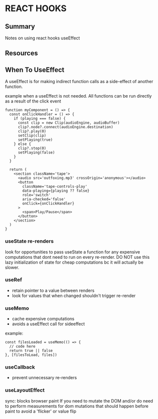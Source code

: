 # REACT HOOKS

## Summary

Notes on using react hooks useEffect

## Resources

## When To UseEffect

A useEffect is for making indirect function calls as a side-effect of another function.

example when a useEffect is not needed. All functions can be run directly as a
result of the click event

```tsx
function myComponent = () => {
  const onClickHandler = () => {
    if (playing === false) {
      const clip = new Clip(audioEngine, audioBuffer)
      clip?.node?.connect(audioEngine.destination)
      clip?.play(0)
      setClip(clip)
      setPlaying(true)
    } else {
      clip?.stop(0)
      setPlaying(false)
    }
  }

  return (
    <section className='tape'>
      <audio src='outfoxing.mp3' crossOrigin='anonymous'></audio>
      <button
        className='tape-controls-play'
        data-playing={playing ?? false}
        role='switch'
        aria-checked='false'
        onClick={onClickHandler}
      >
        <span>Play/Pause</span>
      </button>
    </section>
  )
}
```

### useState re-renders

look for opportunities to pass useState a function for any expensive computations that dont need to run on every re-render.
DO NOT use this lazy initialization of state for cheap computations bc it will actually be slower.

### useRef

- retain pointer to a value between renders
- look for values that when changed shouldn't trigger re-render

### useMemo

- cache expensive computations
- avoids a useEffect call for sideeffect

example:

```tsx
const filesLoaded = useMemo(() => {
  // code here
  return true || false
}, [filesToLoad, files])
```

### useCallback

- prevent unnecessary re-renders

### useLayoutEffect

sync: blocks browser paint
If you need to mutate the DOM and/or do need to perform measurements
for dom mutations that should happen before paint to avoid a 'flicker' or value flip

